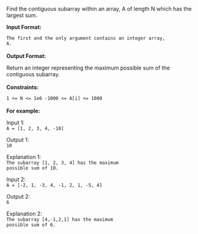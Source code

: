 Find the contiguous subarray within an array, A of length N which has the largest sum.

<b>Input Format:</B>

<code>The first and the only argument contains an integer array, A.</code><br><br>
<b>Output Format:</b>

Return an integer representing the maximum possible sum of the contiguous subarray.
<br><br><b>Constraints:</b>

<code>1 <= N <= 1e6
-1000 <= A[i] <= 1000</code><br><br>
<b>For example:</b>

Input 1:<br>
    <code>A = [1, 2, 3, 4, -10]</code>

Output 1:<br>
    <code>10</code>

Explanation 1:<br>
    <code>The subarray [1, 2, 3, 4] has the maximum possible sum of 10.</code>

Input 2:<br>
    <code>A = [-2, 1, -3, 4, -1, 2, 1, -5, 4]</code>

Output 2:<br>
    <code>6</code>

Explanation 2:<br>
    <code>The subarray [4,-1,2,1] has the maximum possible sum of 6.</code>